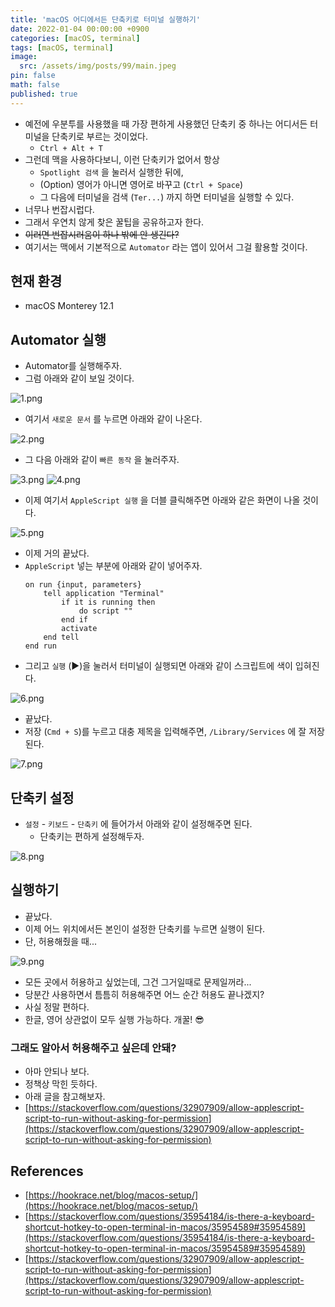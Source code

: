 ```yaml
---
title: 'macOS 어디에서든 단축키로 터미널 실행하기'
date: 2022-01-04 00:00:00 +0900
categories: [macOS, terminal]
tags: [macOS, terminal]
image:
  src: /assets/img/posts/99/main.jpeg
pin: false
math: false
published: true
---
```


- 예전에 우분투를 사용했을 때 가장 편하게 사용했던 단축키 중 하나는 어디서든 터미널을 단축키로 부르는 것이었다.
  - `Ctrl + Alt + T`
- 그런데 맥을 사용하다보니, 이런 단축키가 없어서 항상
  - `Spotlight 검색` 을 눌러서 실행한 뒤에,
  - (Option) 영어가 아니면 영어로 바꾸고 (`Ctrl + Space`)
  - 그 다음에 터미널을 검색 (`Ter...`) 까지 하면 터미널을 실행할 수 있다.
- 너무나 번잡시럽다.
- 그래서 우연치 않게 찾은 꿀팁을 공유하고자 한다.
- ~~이러면 번잡시러움이 하나 밖에 안 생긴다?~~
- 여기서는 맥에서 기본적으로 `Automator` 라는 앱이 있어서 그걸 활용할 것이다.

## 현재 환경

- macOS Monterey 12.1

## Automator 실행

- Automator를 실행해주자.
- 그럼 아래와 같이 보일 것이다.

![1.png](/assets/img/posts/99/1.png)

- 여기서 `새로운 문서` 를 누르면 아래와 같이 나온다.

![2.png](/assets/img/posts/99/2.png)

- 그 다음 아래와 같이 `빠른 동작` 을 눌러주자.

![3.png](/assets/img/posts/99/3.png)
![4.png](/assets/img/posts/99/4.png)

- 이제 여기서 `AppleScript 실행` 을 더블 클릭해주면 아래와 같은 화면이 나올 것이다.

![5.png](/assets/img/posts/99/5.png)

- 이제 거의 끝났다.
- `AppleScript` 넣는 부분에 아래와 같이 넣어주자.
  ```
  on run {input, parameters}
      tell application "Terminal"
          if it is running then
              do script ""
          end if
          activate
      end tell
  end run
  ```
- 그리고 `실행` (▶️)을 눌러서 터미널이 실행되면 아래와 같이 스크립트에 색이 입혀진다.

![6.png](/assets/img/posts/99/6.png)

- 끝났다.
- 저장 (`Cmd + S`)를 누르고 대충 제목을 입력해주면, `/Library/Services` 에 잘 저장된다.

![7.png](/assets/img/posts/99/7.png)

## 단축키 설정

- `설정` - `키보드` - `단축키` 에 들어가서 아래와 같이 설정해주면 된다.
  - 단축키는 편하게 설정해두자.

![8.png](/assets/img/posts/99/8.png)

## 실행하기

- 끝났다.
- 이제 어느 위치에서든 본인이 설정한 단축키를 누르면 실행이 된다.
- 단, 허용해줬을 때...

![9.png](/assets/img/posts/99/9.png)

- 모든 곳에서 허용하고 싶었는데, 그건 그거일때로 문제일꺼라...
- 당분간 사용하면서 틈틈히 허용해주면 어느 순간 허용도 끝나겠지?
- 사실 정말 편하다.
- 한글, 영어 상관없이 모두 실행 가능하다. 개꿀! 😎

### 그래도 알아서 허용해주고 싶은데 안돼?

- 아마 안되나 보다.
- 정책상 막힌 듯하다.
- 아래 글을 참고해보자.
- [https://stackoverflow.com/questions/32907909/allow-applescript-script-to-run-without-asking-for-permission](https://stackoverflow.com/questions/32907909/allow-applescript-script-to-run-without-asking-for-permission)

## References

- [https://hookrace.net/blog/macos-setup/](https://hookrace.net/blog/macos-setup/)
- [https://stackoverflow.com/questions/35954184/is-there-a-keyboard-shortcut-hotkey-to-open-terminal-in-macos/35954589#35954589](https://stackoverflow.com/questions/35954184/is-there-a-keyboard-shortcut-hotkey-to-open-terminal-in-macos/35954589#35954589)
- [https://stackoverflow.com/questions/32907909/allow-applescript-script-to-run-without-asking-for-permission](https://stackoverflow.com/questions/32907909/allow-applescript-script-to-run-without-asking-for-permission)
